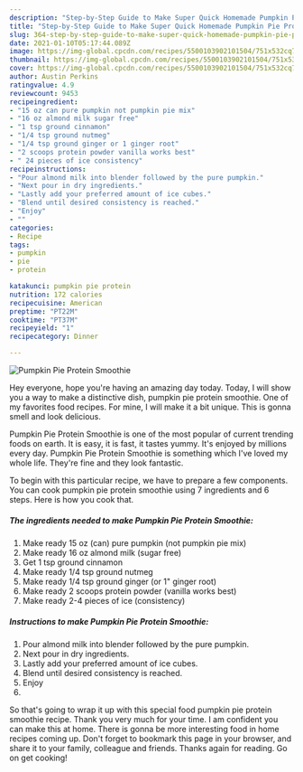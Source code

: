 ```yaml
---
description: "Step-by-Step Guide to Make Super Quick Homemade Pumpkin Pie Protein Smoothie"
title: "Step-by-Step Guide to Make Super Quick Homemade Pumpkin Pie Protein Smoothie"
slug: 364-step-by-step-guide-to-make-super-quick-homemade-pumpkin-pie-protein-smoothie
date: 2021-01-10T05:17:44.089Z
image: https://img-global.cpcdn.com/recipes/5500103902101504/751x532cq70/pumpkin-pie-protein-smoothie-recipe-main-photo.jpg
thumbnail: https://img-global.cpcdn.com/recipes/5500103902101504/751x532cq70/pumpkin-pie-protein-smoothie-recipe-main-photo.jpg
cover: https://img-global.cpcdn.com/recipes/5500103902101504/751x532cq70/pumpkin-pie-protein-smoothie-recipe-main-photo.jpg
author: Austin Perkins
ratingvalue: 4.9
reviewcount: 9453
recipeingredient:
- "15 oz can pure pumpkin not pumpkin pie mix"
- "16 oz almond milk sugar free"
- "1 tsp ground cinnamon"
- "1/4 tsp ground nutmeg"
- "1/4 tsp ground ginger or 1 ginger root"
- "2 scoops protein powder vanilla works best"
- " 24 pieces of ice consistency"
recipeinstructions:
- "Pour almond milk into blender followed by the pure pumpkin."
- "Next pour in dry ingredients."
- "Lastly add your preferred amount of ice cubes."
- "Blend until desired consistency is reached."
- "Enjoy"
- ""
categories:
- Recipe
tags:
- pumpkin
- pie
- protein

katakunci: pumpkin pie protein 
nutrition: 172 calories
recipecuisine: American
preptime: "PT22M"
cooktime: "PT37M"
recipeyield: "1"
recipecategory: Dinner

---
```



![Pumpkin Pie Protein Smoothie](https://img-global.cpcdn.com/recipes/5500103902101504/751x532cq70/pumpkin-pie-protein-smoothie-recipe-main-photo.jpg)

Hey everyone, hope you're having an amazing day today. Today, I will show you a way to make a distinctive dish, pumpkin pie protein smoothie. One of my favorites food recipes. For mine, I will make it a bit unique. This is gonna smell and look delicious.

Pumpkin Pie Protein Smoothie is one of the most popular of current trending foods on earth. It is easy, it is fast, it tastes yummy. It's enjoyed by millions every day. Pumpkin Pie Protein Smoothie is something which I've loved my whole life. They're fine and they look fantastic.




To begin with this particular recipe, we have to prepare a few components. You can cook pumpkin pie protein smoothie using 7 ingredients and 6 steps. Here is how you cook that.

<!--inarticleads1-->

##### The ingredients needed to make Pumpkin Pie Protein Smoothie:

1. Make ready 15 oz (can) pure pumpkin (not pumpkin pie mix)
1. Make ready 16 oz almond milk (sugar free)
1. Get 1 tsp ground cinnamon
1. Make ready 1/4 tsp ground nutmeg
1. Make ready 1/4 tsp ground ginger (or 1&#34; ginger root)
1. Make ready 2 scoops protein powder (vanilla works best)
1. Make ready  2-4 pieces of ice (consistency)




<!--inarticleads2-->

##### Instructions to make Pumpkin Pie Protein Smoothie:

1. Pour almond milk into blender followed by the pure pumpkin.
1. Next pour in dry ingredients.
1. Lastly add your preferred amount of ice cubes.
1. Blend until desired consistency is reached.
1. Enjoy
1. 




So that's going to wrap it up with this special food pumpkin pie protein smoothie recipe. Thank you very much for your time. I am confident you can make this at home. There is gonna be more interesting food in home recipes coming up. Don't forget to bookmark this page in your browser, and share it to your family, colleague and friends. Thanks again for reading. Go on get cooking!
